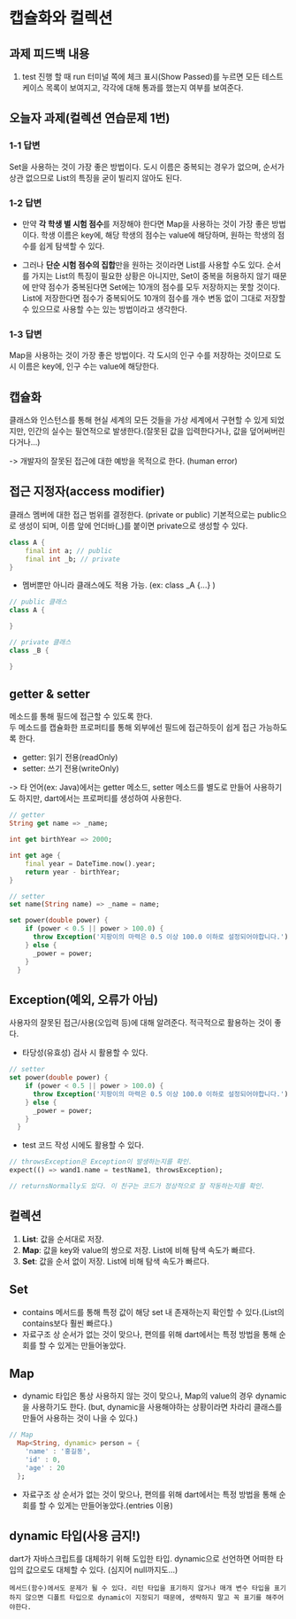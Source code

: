 # 캡슐화와 컬렉션

## 과제 피드백 내용
1. test 진행 할 때 run 터미널 쪽에 체크 표시(Show Passed)를 누르면 모든 테스트 케이스 목록이 보여지고, 각각에 대해 통과를 했는지 여부를 보여준다.

## 오늘자 과제(컬렉션 연습문제 1번)
### 1-1 답변
Set을 사용하는 것이 가장 좋은 방법이다. 도시 이름은 중복되는 경우가 없으며, 순서가 상관 없으므로 List의 특징을 굳이 빌리지 않아도 된다.

### 1-2 답변
- 만약 <b>각 학생 별 시험 점수</b>를 저장해야 한다면 Map을 사용하는 것이 가장 좋은 방법이다. 학생 이름은 key에, 해당 학생의 점수는 value에 해당하며, 원하는 학생의 점수를 쉽게 탐색할 수 있다.

- 그러나 <b>단순 시험 점수의 집합</b>만을 원하는 것이라면 List를 사용할 수도 있다. 순서를 가지는 List의 특징이 필요한 상황은 아니지만, Set이 중복을 허용하지 않기 때문에 만약 점수가 중복된다면 Set에는 10개의 점수를 모두 저장하지는 못할 것이다. List에 저장한다면 점수가 중복되어도 10개의 점수를 개수 변동 없이 그대로 저장할 수 있으므로 사용할 수는 있는 방법이라고 생각한다.

### 1-3 답변
Map을 사용하는 것이 가장 좋은 방법이다. 각 도시의 인구 수를 저장하는 것이므로 도시 이름은 key에, 인구 수는 value에 해당한다.

## 캡슐화
클래스와 인스턴스를 통해 현실 세계의 모든 것들을 가상 세계에서 구현할 수 있게 되었지만, 인간의 실수는 필연적으로 발생한다.(잘못된 값을 입력한다거나, 값을 덮어써버린다거나...)

-> 개발자의 잘못된 접근에 대한 예방을 목적으로 한다. (human error) 


## 접근 지정자(access modifier)
클래스 멤버에 대한 접근 범위를 결정한다. (private or public)
기본적으로는 public으로 생성이 되며, 이름 앞에 언더바(_)를 붙이면 private으로 생성할 수 있다.
```dart
class A {
    final int a; // public
    final int _b; // private
}
```
    
- 멤버뿐만 아니라 클래스에도 적용 가능. (ex: class _A {...} )
```dart
// public 클래스
class A {

}

// private 클래스
class _B {

}
```

## getter & setter
메소드를 통해 필드에 접근할 수 있도록 한다.
<br>두 메소드를 캡슐화한 프로퍼티를 통해 외부에선 필드에 접근하듯이 쉽게 접근 가능하도록 한다.
- getter: 읽기 전용(readOnly)
- setter: 쓰기 전용(writeOnly)

-> 타 언어(ex: Java)에서는 getter 메소드, setter 메소드를 별도로 만들어 사용하기도 하지만, dart에서는 프로퍼티를 생성하여 사용한다.
```dart
// getter
String get name => _name;

int get birthYear => 2000;

int get age {
    final year = DateTime.now().year;
    return year - birthYear;
}

// setter
set name(String name) => _name = name;

set power(double power) {
    if (power < 0.5 || power > 100.0) {
      throw Exception('지팡이의 마력은 0.5 이상 100.0 이하로 설정되어야합니다.');
    } else {
      _power = power;
    }
  }

```

## Exception(예외, 오류가 아님)
사용자의 잘못된 접근/사용(오입력 등)에 대해 알려준다. 적극적으로 활용하는 것이 좋다.

- 타당성(유효성) 검사 시 활용할 수 있다.
```dart
// setter
set power(double power) {
    if (power < 0.5 || power > 100.0) {
      throw Exception('지팡이의 마력은 0.5 이상 100.0 이하로 설정되어야합니다.');
    } else {
      _power = power;
    }
  }
```
- test 코드 작성 시에도 활용할 수 있다.
```dart
// throwsException은 Exception이 발생하는지를 확인.
expect(() => wand1.name = testName1, throwsException);

// returnsNormally도 있다. 이 친구는 코드가 정상적으로 잘 작동하는지를 확인.
```

## 컬렉션
1. <b>List</b>: 값을 순서대로 저장.
2. <b>Map</b>: 값을 key와 value의 쌍으로 저장. List에 비해 탐색 속도가 빠르다. 
3. <b>Set</b>: 값을 순서 없이 저장. List에 비해 탐색 속도가 빠르다.

## Set
- contains 메서드를 통해 특정 값이 해당 set 내 존재하는지 확인할 수 있다.(List의 contains보다 훨씬 빠르다.)
- 자료구조 상 순서가 없는 것이 맞으나, 편의를 위해 dart에서는 특정 방법을 통해 순회를 할 수 있게는 만들어놓았다.

## Map
- dynamic 타입은 통상 사용하지 않는 것이 맞으나, Map의 value의 경우 dynamic을 사용하기도 한다. (but, dynamic을 사용해야하는 상황이라면 차라리 클래스를 만들어 사용하는 것이 나을 수 있다.)
```dart
// Map
  Map<String, dynamic> person = {
    'name' : '홍길동',
    'id' : 0,
    'age' : 20
  };
```
- 자료구조 상 순서가 없는 것이 맞으나, 편의를 위해 dart에서는 특정 방법을 통해 순회를 할 수 있게는 만들어놓았다.(entries 이용)

## dynamic 타입(사용 금지!)
dart가 자바스크립트를 대체하기 위해 도입한 타입. dynamic으로 선언하면 어떠한 타입의 값으로도 대체할 수 있다. (심지어 null까지도...)
    
    메서드(함수)에서도 문제가 될 수 있다. 리턴 타입을 표기하지 않거나 매개 변수 타입을 표기하지 않으면 디폴트 타입으로 dynamic이 지정되기 때문에, 생략하지 말고 꼭 표기를 해주어야한다.
